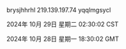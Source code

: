 brysjhhrhl 219.139.197.74 yqqlmgsycl

2024年 10月 29日 星期二 02:30:02 CST

2024年 10月 28日 星期一 18:30:02 GMT

